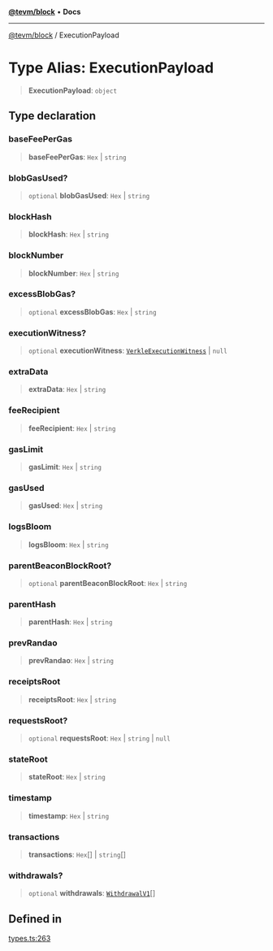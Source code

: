 [**@tevm/block**](../README.md) • **Docs**

***

[@tevm/block](../globals.md) / ExecutionPayload

# Type Alias: ExecutionPayload

> **ExecutionPayload**: `object`

## Type declaration

### baseFeePerGas

> **baseFeePerGas**: `Hex` \| `string`

### blobGasUsed?

> `optional` **blobGasUsed**: `Hex` \| `string`

### blockHash

> **blockHash**: `Hex` \| `string`

### blockNumber

> **blockNumber**: `Hex` \| `string`

### excessBlobGas?

> `optional` **excessBlobGas**: `Hex` \| `string`

### executionWitness?

> `optional` **executionWitness**: [`VerkleExecutionWitness`](../interfaces/VerkleExecutionWitness.md) \| `null`

### extraData

> **extraData**: `Hex` \| `string`

### feeRecipient

> **feeRecipient**: `Hex` \| `string`

### gasLimit

> **gasLimit**: `Hex` \| `string`

### gasUsed

> **gasUsed**: `Hex` \| `string`

### logsBloom

> **logsBloom**: `Hex` \| `string`

### parentBeaconBlockRoot?

> `optional` **parentBeaconBlockRoot**: `Hex` \| `string`

### parentHash

> **parentHash**: `Hex` \| `string`

### prevRandao

> **prevRandao**: `Hex` \| `string`

### receiptsRoot

> **receiptsRoot**: `Hex` \| `string`

### requestsRoot?

> `optional` **requestsRoot**: `Hex` \| `string` \| `null`

### stateRoot

> **stateRoot**: `Hex` \| `string`

### timestamp

> **timestamp**: `Hex` \| `string`

### transactions

> **transactions**: `Hex`[] \| `string`[]

### withdrawals?

> `optional` **withdrawals**: [`WithdrawalV1`](WithdrawalV1.md)[]

## Defined in

[types.ts:263](https://github.com/qbzzt/tevm-monorepo/blob/main/packages/block/src/types.ts#L263)
